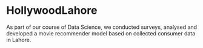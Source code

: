 # HollywoodLahore
As part of our course of Data Science, we conducted surveys, analysed and developed a movie recommender model based on collected consumer data in Lahore.
